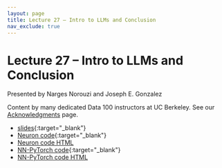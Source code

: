 ```yaml
---
layout: page
title: Lecture 27 – Intro to LLMs and Conclusion
nav_exclude: true
---
```


# Lecture 27 – Intro to LLMs and Conclusion

Presented by Narges Norouzi and Joseph E. Gonzalez

Content by many dedicated Data 100 instructors at UC Berkeley. See our [Acknowledgments](../../acks) page.

- [slides](https://docs.google.com/presentation/d/1813fyA7IYCfzBhGZPWjvcumWREAV3fo1IJkhwCWGRMo/edit?usp=share_link){:target="_blank"}
- [Neuron code](https://data100.datahub.berkeley.edu/hub/user-redirect/git-pull?repo=https%3A%2F%2Fgithub.com%2FDS-100%2Ffa24-student&urlpath=lab%2Ftree%2Ffa24-student%2Flecture%2Flec27%2Flec27-Neuron.ipynb&branch=main){:target="_blank"}
- [Neuron code HTML](../../resources/assets/lectures/lec27/lec27-Neuron.html)
- [NN-PyTorch code](https://data100.datahub.berkeley.edu/hub/user-redirect/git-pull?repo=https%3A%2F%2Fgithub.com%2FDS-100%2Ffa24-student&urlpath=lab%2Ftree%2Ffa24-student%2Flecture%2Flec27%2Flec27-NN-PyTorch.ipynb&branch=main){:target="_blank"}
- [NN-PyTorch code HTML](../../resources/assets/lectures/lec27/lec27-NN-PyTorch.html)
<!-- - [recording](https://youtu.be/dZfUGijkPAU) -->
